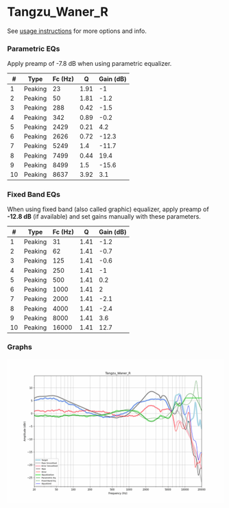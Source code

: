 # Tangzu_Waner_R
See [usage instructions](https://github.com/jaakkopasanen/AutoEq#usage) for more options and info.

### Parametric EQs
Apply preamp of -7.8 dB when using parametric equalizer.

|   # | Type    |   Fc (Hz) |    Q |   Gain (dB) |
|-----|---------|-----------|------|-------------|
|   1 | Peaking |        23 | 1.91 |        -1   |
|   2 | Peaking |        50 | 1.81 |        -1.2 |
|   3 | Peaking |       288 | 0.42 |        -1.5 |
|   4 | Peaking |       342 | 0.89 |        -0.2 |
|   5 | Peaking |      2429 | 0.21 |         4.2 |
|   6 | Peaking |      2626 | 0.72 |       -12.3 |
|   7 | Peaking |      5249 | 1.4  |       -11.7 |
|   8 | Peaking |      7499 | 0.44 |        19.4 |
|   9 | Peaking |      8499 | 1.5  |       -15.6 |
|  10 | Peaking |      8637 | 3.92 |         3.1 |

### Fixed Band EQs
When using fixed band (also called graphic) equalizer, apply preamp of **-12.8 dB** (if available) and set gains manually with these parameters.

|   # | Type    |   Fc (Hz) |    Q |   Gain (dB) |
|-----|---------|-----------|------|-------------|
|   1 | Peaking |        31 | 1.41 |        -1.2 |
|   2 | Peaking |        62 | 1.41 |        -0.7 |
|   3 | Peaking |       125 | 1.41 |        -0.6 |
|   4 | Peaking |       250 | 1.41 |        -1   |
|   5 | Peaking |       500 | 1.41 |         0.2 |
|   6 | Peaking |      1000 | 1.41 |         2   |
|   7 | Peaking |      2000 | 1.41 |        -2.1 |
|   8 | Peaking |      4000 | 1.41 |        -2.4 |
|   9 | Peaking |      8000 | 1.41 |         3.6 |
|  10 | Peaking |     16000 | 1.41 |        12.7 |

### Graphs
![](./Tangzu_Waner_R.png)
